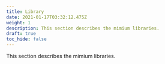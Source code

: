 ```yaml
---
title: Library
date: 2021-01-17T03:32:12.475Z
weight: 1
description: This section describes the mimium libraries.
draft: true
toc_hide: false
---
```

This section describes the mimium libraries.